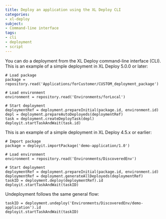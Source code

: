 ```yaml
---
title: Deploy an application using the XL Deploy CLI
categories:
- xl-deploy
subject:
- Command-line interface
tags:
- cli
- deployment
- script
---
```


You can do a deployment from the XL Deploy command-line interface (CLI). This is an example of a simple deployment in XL Deploy 5.0.0 or later:

    # Load package
    package = repository.read('Applications/forCustomer/CUSTOM_deployment_package')

    # Load environment
    environment = repository.read('Environments/forLocal')

    # Start deployment
    deploymentRef = deployment.prepareInitial(package.id, environment.id)
    depl = deployment.prepareAutoDeployeds(deploymentRef)
    task = deployment.createDeployTask(depl)
    deployit.startTaskAndWait(task.id)

This is an example of a simple deployment in XL Deploy 4.5.x or earlier:

	# Import package
	package = deployit.importPackage('demo-application/1.0')

	# Load environment
	environment = repository.read('Environments/DiscoveredEnv')

	# Start deployment
	deploymentRef = deployment.prepareInitial(package.id, environment.id)
	deploymentRef = deployment.generateAllDeployeds(deploymentRef)
	taskID = deployment.deploy(deploymentRef).id
	deployit.startTaskAndWait(taskID)

Undeployment follows the same general flow:

	taskID = deployment.undeploy('Environments/DiscoveredEnv/demo-application').id
	deployit.startTaskAndWait(taskID)
